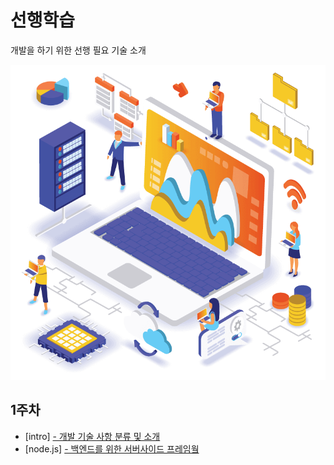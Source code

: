 # 선행학습

개발을 하기 위한 선행 필요 기술 소개

![Alternate text](https://raw.githubusercontent.com/ParkHyunjun/tutorial/master/images/intro.png)

## 1주차
* [intro] [- 개발 기술 사항 분류 및 소개](https://github.com/ParkHyunjun/tutorial/blob/master/intro.md)
* [node.js] [- 백엔드를 위한 서버사이드 프레임웤](https://github.com/ParkHyunjun/tutorial/blob/master/node_js.md) 


